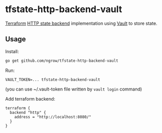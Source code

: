 tfstate-http-backend-vault
==========================

[Terraform](https://www.terraform.io) [HTTP state backend](https://www.terraform.io/docs/backends/types/http.html) implementation using [Vault](https://www.vaultproject.io/) to store state.

Usage
-----

Install:

```bash
go get github.com/ngrow/tfstate-http-backend-vault
```

Run:

```
VAULT_TOKEN=... tfstate-http-backend-vault
```

(you can use ~/.vault-token file written by `vault login` command)

Add terraform backend:

```
terraform {
  backend "http" {
    address = "http://localhost:8080/"
  }
}
```
